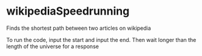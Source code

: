 # wikipediaSpeedrunning
Finds the shortest path between two articles on wikipedia

To run the code, input the start and input the end.  Then wait longer than the length of the universe for a response
